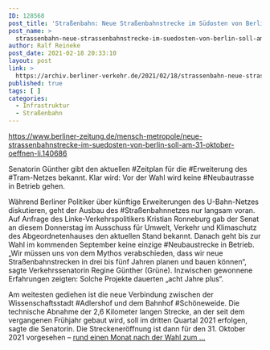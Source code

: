 ```yaml
---
ID: 128568
post_title: 'Straßenbahn: Neue Straßenbahnstrecke im Südosten von Berlin soll am 31. Oktober öffnen, aus Berliner Zeitung'
post_name: >
  strassenbahn-neue-strassenbahnstrecke-im-suedosten-von-berlin-soll-am-31-oktober-oeffnen-aus-berliner-zeitung
author: Ralf Reineke
post_date: 2021-02-18 20:33:10
layout: post
link: >
  https://archiv.berliner-verkehr.de/2021/02/18/strassenbahn-neue-strassenbahnstrecke-im-suedosten-von-berlin-soll-am-31-oktober-oeffnen-aus-berliner-zeitung/
published: true
tags: [ ]
categories:
  - Infrastruktur
  - Straßenbahn
---
```

https://www.berliner-zeitung.de/mensch-metropole/neue-strassenbahnstrecke-im-suedosten-von-berlin-soll-am-31-oktober-oeffnen-li.140686

Senatorin Günther gibt den aktuellen #Zeitplan für die #Erweiterung des #Tram-Netzes bekannt. Klar wird: Vor der Wahl wird keine #Neubautrasse in Betrieb gehen.

Während Berliner Politiker über künftige Erweiterungen des U-Bahn-Netzes diskutieren, geht der Ausbau des #Straßenbahnnetzes nur langsam voran. Auf Anfrage des Linke-Verkehrspolitikers Kristian Ronneburg gab der Senat an diesem Donnerstag im Ausschuss für Umwelt, Verkehr und Klimaschutz des Abgeordnetenhauses den aktuellen Stand bekannt. Danach geht bis zur Wahl im kommenden September keine einzige #Neubaustrecke in Betrieb. „Wir müssen uns von dem Mythos verabschieden, dass wir neue Straßenbahnstrecken in drei bis fünf Jahren planen und bauen können“, sagte Verkehrssenatorin Regine Günther (Grüne). Inzwischen gewonnene Erfahrungen zeigten: Solche Projekte dauerten „acht Jahre plus“.

Am weitesten gediehen ist die neue Verbindung zwischen der Wissenschaftsstadt #Adlershof und dem Bahnhof #Schöneweide. Die technische Abnahme der 2,6 Kilometer langen Strecke, an der seit dem vergangenen Frühjahr gebaut wird, soll im dritten Quartal 2021 erfolgen, sagte die Senatorin. Die Streckeneröffnung ist dann für den 31. Oktober 2021 vorgesehen – <a href="https://www.berliner-zeitung.de/mensch-metropole/neue-strassenbahnstrecke-im-suedosten-von-berlin-soll-am-31-oktober-oeffnen-li.140686">rund einen Monat nach der Wahl zum ...</a>